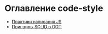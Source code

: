 # Оглавление code-style

- [Практики написания JS](./practice.md)
- [Принципы SOLID в ООП](./solid.md)
